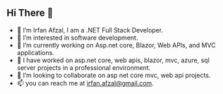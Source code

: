 ## Hi There 👋

- 👋 I’m Irfan Afzal, I am a .NET Full Stack Developer.
- 👀 I’m interested in software development.
- 🌱 I’m currently working on Asp.net core, Blazor, Web APIs, and MVC applications.
- 🌱 I have worked on asp.net core, web apis, blazor, mvc, azure, sql server projects in a professional environment.
- 💞️ I’m looking to collaborate on asp net core mvc, web api projects. 
- 📫 you can reach me at irfan.afzal@gmail.com.
